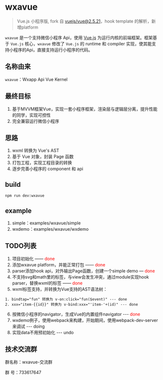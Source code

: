 


# wxavue
> Vue.js 小程序版, fork 自 [vuejs/vue@2.5.21](https://github.com/vuejs/vue)，hook template 的解析，新增platform

`wxavue` 是一个支持微信小程序 Api，使用 [Vue.js](https://vuejs.org) 为运行内核的前端框架。框架基于 `Vue.js` 核心，`wxavue` 修改了 `Vue.js` 的 runtime 和 compiler 实现，使其能支持小程序的Api，直接支持运行小程序的代码。

## 名称由来

`wxavue`：Wxapp Api Vue Kernel

## 最终目标

1. 基于MVVM框架Vue，实现一套小程序框架，渲染层与逻辑层分离，提升性能的同学，实现可控性
2. 完全兼容运行微信小程序

## 思路

1. wxml 转换为 Vue's AST
2. 基于 Vue 对象，封装 Page 函数
3. 打包工程，实现工程目录的转换
4. 逐步完善小程序的 component 和 api

## build
```shell
npm run dev:wxavue
```

## example
1. simple：examples/wxavue/simple
2. wxdemo：examples/wxavue/wxdemo

## TODO列表
1. 项目初始化  —— <font color="#ff0000">done</font>
2. 添加wxavue platform，并能正常打包 —— <font color="#ff0000">done</font>
3. parser添加hook api，对外输出Page函数，创建一个simple demo — <font color="#ff0000">done</font>
4. 不支持svg和math里的标签，与view会发生冲突，通过module实现hook parser，替换wxml的标签 —— <font color="#ff0000">done</font>
5. wxml标签支持，并转换为Vue支持的AST语法树：
  ```
  1. bindtap="fun" 转换为 v-on:click="fun($event)" --- done
  2. xxx="item-{{id}}" 转换为 v-bind:xxx="'item-'+(id)" --- done
  ```
6. 按微信小程序的navigator，生成Vue的内置组件navigator --- <font color="#ff0000">done</font>
7. wxdemo例子，使用webpack来构建，开始期间，使用webpack-dev-server来调试 --- doing
8. 实现data不用预初始化 --- undo

## 技术交流群

群名称：wxavue-交流群

群   号：733617647
